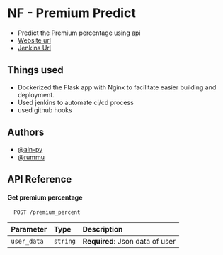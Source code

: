 
# NF - Premium Predict 

- Predict the Premium percentage using api
- [Website url](http://157.245.101.234/)
- [Jenkins Url](http://157.245.101.234:8080)


## Things used

- Dockerized the Flask app with Nginx to facilitate easier building and deployment.
- Used jenkins to automate ci/cd process 
- used github hooks


## Authors

- [@ain-py](https://www.github.com/ain-py)
- [@rummu](https://www.github.com/rummu)

## API Reference

#### Get premium percentage

```http
  POST /premium_percent
```

| Parameter | Type     | Description                |
| :-------- | :------- | :------------------------- |
| `user_data` | `string` | **Required**: Json data of user |


